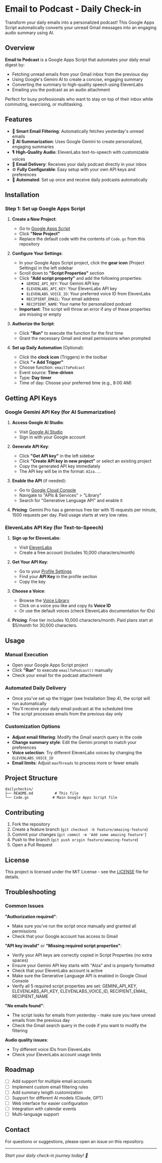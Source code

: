 # Email to Podcast - Daily Check-in

Transform your daily emails into a personalized podcast! This Google Apps Script automatically converts your unread Gmail messages into an engaging audio summary using AI.

## Overview

**Email to Podcast** is a Google Apps Script that automates your daily email digest by:
- Fetching unread emails from your Gmail inbox from the previous day
- Using Google's Gemini AI to create a concise, engaging summary
- Converting the summary to high-quality speech using ElevenLabs
- Emailing you the podcast as an audio attachment

Perfect for busy professionals who want to stay on top of their inbox while commuting, exercising, or multitasking.

## Features

- 📧 **Smart Email Filtering**: Automatically fetches yesterday's unread emails
- 🤖 **AI Summarization**: Uses Google Gemini to create personalized, engaging summaries
- 🎙️ **High-Quality Audio**: ElevenLabs text-to-speech with customizable voices
- 📱 **Email Delivery**: Receives your daily podcast directly in your inbox
- ⚙️ **Fully Configurable**: Easy setup with your own API keys and preferences
- 🔄 **Automated**: Set up once and receive daily podcasts automatically

## Installation

### Step 1: Set up Google Apps Script

1. **Create a New Project**:
   - Go to [Google Apps Script](https://script.google.com/)
   - Click **"New Project"**
   - Replace the default code with the contents of `Code.gs` from this repository

2. **Configure Your Settings**:
   - In your Google Apps Script project, click the **gear icon** (Project Settings) in the left sidebar
   - Scroll down to **"Script Properties"** section
   - Click **"Add script property"** and add the following properties:
     - `GEMINI_API_KEY`: Your Gemini API key
     - `ELEVENLABS_API_KEY`: Your ElevenLabs API key  
     - `ELEVENLABS_VOICE_ID`: Your preferred voice ID from ElevenLabs
     - `RECIPIENT_EMAIL`: Your email address
     - `RECIPIENT_NAME`: Your name for personalized podcast
   - **Important**: The script will throw an error if any of these properties are missing or empty

3. **Authorize the Script**:
   - Click **"Run"** to execute the function for the first time
   - Grant the necessary Gmail and email permissions when prompted

4. **Set up Daily Automation** (Optional):
   - Click the **clock icon** (Triggers) in the toolbar
   - Click **"+ Add Trigger"**
   - Choose function: `emailToPodcast`
   - Event source: **Time-driven**
   - Type: **Day timer**
   - Time of day: Choose your preferred time (e.g., 8:00 AM)

## Getting API Keys

### Google Gemini API Key (for AI Summarization)

1. **Access Google AI Studio**:
   - Visit [Google AI Studio](https://aistudio.google.com/)
   - Sign in with your Google account

2. **Generate API Key**:
   - Click **"Get API key"** in the left sidebar
   - Click **"Create API key in new project"** or select an existing project
   - Copy the generated API key immediately
   - The API key will be in the format: `AIza...`

3. **Enable the API** (if needed):
   - Go to [Google Cloud Console](https://console.cloud.google.com/)
   - Navigate to "APIs & Services" > "Library"
   - Search for "Generative Language API" and enable it

4. **Pricing**: Gemini Pro has a generous free tier with 15 requests per minute, 1500 requests per day. Paid usage starts at very low rates.

### ElevenLabs API Key (for Text-to-Speech)

1. **Sign up for ElevenLabs**:
   - Visit [ElevenLabs](https://elevenlabs.io/)
   - Create a free account (includes 10,000 characters/month)

2. **Get Your API Key**:
   - Go to your [Profile Settings](https://elevenlabs.io/speech-synthesis)
   - Find your **API Key** in the profile section
   - Copy the key

3. **Choose a Voice**:
   - Browse the [Voice Library](https://elevenlabs.io/voice-library)
   - Click on a voice you like and copy its **Voice ID**
   - Or use the default voices (check ElevenLabs documentation for IDs)

4. **Pricing**: Free tier includes 10,000 characters/month. Paid plans start at $5/month for 30,000 characters.

## Usage

### Manual Execution
- Open your Google Apps Script project
- Click **"Run"** to execute `emailToPodcast()` manually
- Check your email for the podcast attachment

### Automated Daily Delivery
- Once you've set up the trigger (see Installation Step 4), the script will run automatically
- You'll receive your daily email podcast at the scheduled time
- The script processes emails from the previous day only

### Customization Options
- **Adjust email filtering**: Modify the Gmail search query in the code
- **Change summary style**: Edit the Gemini prompt to match your preferences
- **Voice selection**: Try different ElevenLabs voices by changing the `ELEVENLABS_VOICE_ID`
- **Email limits**: Adjust `maxThreads` to process more or fewer emails

## Project Structure

```
dailycheckin/
├── README.md          # This file
└── Code.gs           # Main Google Apps Script file
```

## Contributing

1. Fork the repository
2. Create a feature branch (`git checkout -b feature/amazing-feature`)
3. Commit your changes (`git commit -m 'Add some amazing feature'`)
4. Push to the branch (`git push origin feature/amazing-feature`)
5. Open a Pull Request

## License

This project is licensed under the MIT License - see the [LICENSE](LICENSE) file for details.

## Troubleshooting

### Common Issues

**"Authorization required"**: 
- Make sure you've run the script once manually and granted all permissions
- Check that your Google account has access to Gmail

**"API key invalid"** or **"Missing required script properties"**:
- Verify your API keys are correctly copied in Script Properties (no extra spaces)
- Ensure your Gemini API key starts with "AIza" and is properly formatted
- Check that your ElevenLabs account is active
- Make sure the Generative Language API is enabled in Google Cloud Console
- Verify all 5 required script properties are set: GEMINI_API_KEY, ELEVENLABS_API_KEY, ELEVENLABS_VOICE_ID, RECIPIENT_EMAIL, RECIPIENT_NAME

**"No emails found"**:
- The script looks for emails from yesterday - make sure you have unread emails from the previous day
- Check the Gmail search query in the code if you want to modify the filtering

**Audio quality issues**:
- Try different voice IDs from ElevenLabs
- Check your ElevenLabs account usage limits

## Roadmap

- [ ] Add support for multiple email accounts
- [ ] Implement custom email filtering rules
- [ ] Add summary length customization
- [ ] Support for different AI models (Claude, GPT)
- [ ] Web interface for easier configuration
- [ ] Integration with calendar events
- [ ] Multi-language support

## Contact

For questions or suggestions, please open an issue on this repository.

---

*Start your daily check-in journey today! 🚀*
